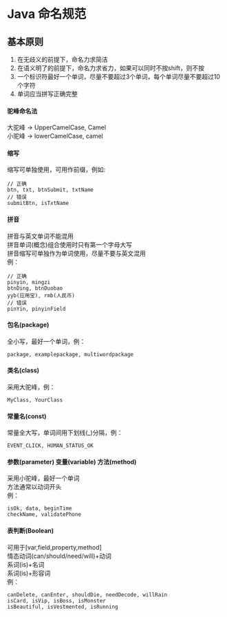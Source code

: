 # Java 命名规范

## 基本原则
1. 在无歧义的前提下，命名力求简洁
2. 在语义明了的前提下，命名力求省力，如果可以同时不按shift，则不按
3. 一个标识符最好一个单词，尽量不要超过3个单词，每个单词尽量不要超过10个字符
4. 单词应当拼写正确完整

#### 驼峰命名法
大驼峰 -> UpperCamelCase, Camel  
小驼峰 -> lowerCamelCase, camel

#### 缩写
缩写可单独使用，可用作前缀，例如:
```
// 正确
btn, txt, btnSubmit, txtName 
// 错误
submitBtn, isTxtName
```

#### 拼音
拼音与英文单词不能混用  
拼音单词(概念)组合使用时只有第一个字母大写  
拼音缩写可单独作为单词使用，尽量不要与英文混用  
例：
```
// 正确
pinyin, mingzi 
btnDing, btnDuobao
yyb(应用宝), rmb(人民币)
// 错误
pinYin, pinyinField
```

#### 包名(package)
全小写，最好一个单词，例：
```
package, examplepackage, multiwordpackage
```

#### 类名(class)
采用大驼峰，例：
```
MyClass, YourClass
```

#### 常量名(const)
常量全大写，单词间用下划线(_)分隔，例：
```
EVENT_CLICK, HUMAN_STATUS_OK
```

#### 参数(parameter) 变量(variable) 方法(method)

采用小驼峰，最好一个单词  
方法通常以动词开头  
例：
```
isOk, data, beginTime  
checkName, validatePhone
```

#### 表判断(Boolean)
可用于[var,field,property,method]  
情态动词(can/should/need/will)+动词  
系词(is)+名词  
系词(is)+形容词  
例：
```
canDelete, canEnter, shouldDie, needDecode, willRain
isCard, isVip, isBoss, isMonster
isBeautiful, isVestmented, isRunning
```
